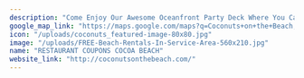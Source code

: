 ```yaml
---
description: "Come Enjoy Our Awesome Oceanfront Party Deck Where You Can Gaze At The Beautiful Atlantic Ocean, Enjoy Your Favorite Drinks And Order Some Of Our Delicious Cuisine. "
google_map_link: "https://maps.google.com/maps?q=Coconuts+on+the+Beach,+Minutemen+Causeway,+Cocoa+Beach,+FL&hl=en&sll=28.31834,-80.608311&sspn=0.008151,0.009645&oq=Coconuts2+Minutemen+Causeway,+Cocoa+Beach,+FL&t=h&hq=Coconuts+on+the+Beach,&hnear=Minutemen+Causeway,+Cocoa+Beach,+Florida+32931&z=15"
icon: "/uploads/coconuts_featured-image-80x80.jpg"
image: "/uploads/FREE-Beach-Rentals-In-Service-Area-560x210.jpg"
name: "RESTAURANT COUPONS COCOA BEACH"
website_link: "http://coconutsonthebeach.com/"
---
```

